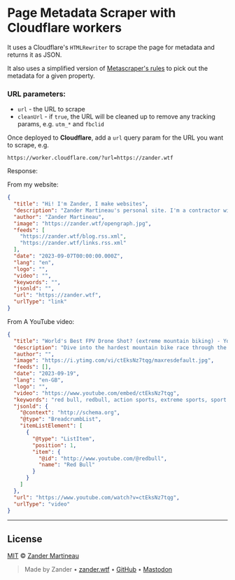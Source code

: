 # Page Metadata Scraper with Cloudflare workers

It uses a Cloudflare's `HTMLRewriter` to scrape the page for metadata and returns it as JSON.

It also uses a simplified version of [Metascraper's rules](https://metascraper.js.org/#/?id=how-it-works) to pick out the metadata for a given property.

### URL parameters:

- `url` - the URL to scrape
- `cleanUrl` - if `true`, the URL will be cleaned up to remove any tracking params, e.g. `utm_*` and `fbclid`

Once deployed to **Cloudflare**, add a `url` query param for the URL you want to scrape, e.g.

```
https://worker.cloudflare.com/?url=https://zander.wtf
```

Response:

From my website:

```json
{
  "title": "Hi! I'm Zander, I make websites",
  "description": "Zander Martineau's personal site. I'm a contractor with 15+ years of experience helping companies get products to market, rewriting apps, creating POCs and more. I specialize in front-end but also work full-stack.",
  "author": "Zander Martineau",
  "image": "https://zander.wtf/opengraph.jpg",
  "feeds": [
    "https://zander.wtf/blog.rss.xml",
    "https://zander.wtf/links.rss.xml"
  ],
  "date": "2023-09-07T00:00:00.000Z",
  "lang": "en",
  "logo": "",
  "video": "",
  "keywords": "",
  "jsonld": "",
  "url": "https://zander.wtf",
  "urlType": "link"
}
```

From A YouTube video:

```json
{
  "title": "World's Best FPV Drone Shot? (extreme mountain biking) - YouTube",
  "description": "Dive into the hardest mountain bike race through the eyes of an intense FPV drone shot. The @dutchdronegods followed Kade Edwards down the Red Bull Hardline ...",
  "author": "",
  "image": "https://i.ytimg.com/vi/ctEksNz7tqg/maxresdefault.jpg",
  "feeds": [],
  "date": "2023-09-19",
  "lang": "en-GB",
  "logo": "",
  "video": "https://www.youtube.com/embed/ctEksNz7tqg",
  "keywords": "red bull, redbull, action sports, extreme sports, sport videos, action, sport, red bull bike, bike, downhill, pov, mtb, pov mtb, urban downhill, urban, downhill mtb, urban downhill racing, racing, DRONE, drone, fpv drone, dutch drone gods, drone shot, hardline, red bull hardline, hardest mountain bike race, hardest race, hard line, hardest drone shot, downhill mountain bike, downhill race, hardest mountain bike, hardest mtb, kade edwards, kade, edwards, wales, welsh, one shot",
  "jsonld": {
    "@context": "http://schema.org",
    "@type": "BreadcrumbList",
    "itemListElement": [
      {
        "@type": "ListItem",
        "position": 1,
        "item": {
          "@id": "http://www.youtube.com/@redbull",
          "name": "Red Bull"
        }
      }
    ]
  },
  "url": "https://www.youtube.com/watch?v=ctEksNz7tqg",
  "urlType": "video"
}
```

---

## License

[MIT](https://choosealicense.com/licenses/mit/) © [Zander Martineau](https://zander.wtf)

> Made by Zander • [zander.wtf](https://zander.wtf) • [GitHub](https://github.com/mrmartineau/) • [Mastodon](https://main.elk.zone/toot.cafe/@zander)
